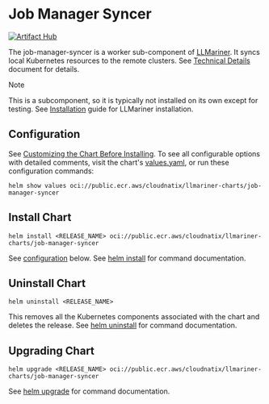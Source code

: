# Job Manager Syncer

[![Artifact Hub](https://img.shields.io/endpoint?url=https://artifacthub.io/badge/repository/job-manager-syncer)](https://artifacthub.io/packages/search?repo=job-manager-syncer)

The job-manager-syncer is a worker sub-component of [LLMariner](https://github.com/llmariner/llmariner). It syncs local Kubernetes resources to the remote clusters. See [Technical Details](https://llmariner.ai/docs/dev/architecture/) document for details.

> [!NOTE]
> This is a subcomponent, so it is typically not installed on its own except for testing. See [Installation](https://llmariner.ai/docs/setup/install/) guide for LLMariner installation.

## Configuration

See [Customizing the Chart Before Installing](https://helm.sh/docs/intro/using_helm/#customizing-the-chart-before-installing). To see all configurable options with detailed comments, visit the chart's [values.yaml](./values.yaml), or run these configuration commands:

```console
helm show values oci://public.ecr.aws/cloudnatix/llmariner-charts/job-manager-syncer
```

## Install Chart

```console
helm install <RELEASE_NAME> oci://public.ecr.aws/cloudnatix/llmariner-charts/job-manager-syncer
```

See [configuration](#configuration) below.
See [helm install](https://helm.sh/docs/helm/helm_install/) for command documentation.

## Uninstall Chart

```console
helm uninstall <RELEASE_NAME>
```

This removes all the Kubernetes components associated with the chart and deletes the release.
See [helm uninstall](https://helm.sh/docs/helm/helm_uninstall/) for command documentation.

## Upgrading Chart

```console
helm upgrade <RELEASE_NAME> oci://public.ecr.aws/cloudnatix/llmariner-charts/job-manager-syncer
```

See [helm upgrade](https://helm.sh/docs/helm/helm_upgrade/) for command documentation.
